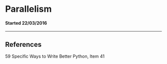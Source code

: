 # Parallelism

#### Started 22/03/2016

---

## References
59 Specific Ways to Write Better Python, Item 41



